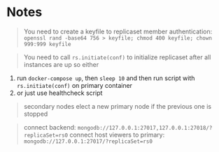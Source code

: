 # Notes

> You need to create a keyfile to replicaset member authentication: `openssl rand -base64 756 > keyfile; chmod 400 keyfile; chown 999:999 keyfile`

> You need to call `rs.initiate(conf)` to initialize replicaset after all instances are up so either

1. run `docker-compose up`, then `sleep 10` and then run script with `rs.initiate(conf)` on primary container
2. or just use healthcheck script

> secondary nodes elect a new primary node if the previous one is stopped

> connect backend: `mongodb://127.0.0.1:27017,127.0.0.1:27018/?replicaSet=rs0`
> connect host viewers to primary: `mongodb://127.0.0.1:27017/?replicaSet=rs0`

